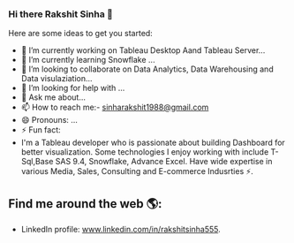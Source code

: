 ### Hi there Rakshit Sinha 👋

<!--
**Rakshit555/Rakshit555** is a ✨ _special_ ✨ repository because its `README.md` (this file) appears on your GitHub profile.
-->
Here are some ideas to get you started:

- 🔭 I’m currently working on  Tableau Desktop Aand Tableau Server...
- 🌱 I’m currently learning Snowflake ...
- 👯 I’m looking to collaborate on Data Analytics, Data Warehousing and Data visulaziation...
- 🤔 I’m looking for help with ...
- 💬 Ask me about...
- 📫 How to reach me:- sinharakshit1988@gmail.com
- 😄 Pronouns: ...
- ⚡ Fun fact:
- I'm a Tableau developer who is passionate about building Dashboard for better visualization. Some technologies I enjoy working with include T-Sql,Base SAS 9.4, Snowflake, Advance Excel. Have wide expertise in various Media, Sales, Consulting and E-commerce Indusrties ⚡.


## Find me around the web 🌎:
- LinkedIn profile: www.linkedin.com/in/rakshitsinha555.


